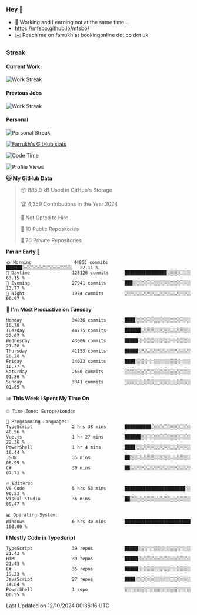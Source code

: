 ### Hey 👋

- 🏃 Working and Learning not at the same time...
- https://mfsbo.github.io/mfsbo/
- ✉️ Reach me on farrukh at bookingonline dot co dot uk

### Streak
#### Current Work
![Work Streak](https://streak-stats.demolab.com/?user=mfsbo)
#### Previous Jobs
![Work Streak](https://streak-stats.demolab.com/?user=farrukhcw)
#### Personal
![Personal Streak](https://streak-stats.demolab.com/?user=farrukhsubhani)

[![Farrukh's GitHub stats](https://github-readme-stats.vercel.app/api?username=mfsbo&hide=stars&count_private=true)](https://github.com/mfsbo/)

<!--START_SECTION:waka-->
![Code Time](http://img.shields.io/badge/Code%20Time-758%20hrs%2029%20mins-blue)

![Profile Views](http://img.shields.io/badge/Profile%20Views-0-blue)

**🐱 My GitHub Data** 

> 📦 885.9 kB Used in GitHub's Storage 
 > 
> 🏆 4,359 Contributions in the Year 2024
 > 
> 🚫 Not Opted to Hire
 > 
> 📜 10 Public Repositories 
 > 
> 🔑 76 Private Repositories 
 > 
**I'm an Early 🐤** 

```text
🌞 Morning                44853 commits       ██████░░░░░░░░░░░░░░░░░░░   22.11 % 
🌆 Daytime                128126 commits      ████████████████░░░░░░░░░   63.15 % 
🌃 Evening                27941 commits       ███░░░░░░░░░░░░░░░░░░░░░░   13.77 % 
🌙 Night                  1974 commits        ░░░░░░░░░░░░░░░░░░░░░░░░░   00.97 % 
```
📅 **I'm Most Productive on Tuesday** 

```text
Monday                   34036 commits       ████░░░░░░░░░░░░░░░░░░░░░   16.78 % 
Tuesday                  44775 commits       ██████░░░░░░░░░░░░░░░░░░░   22.07 % 
Wednesday                43006 commits       █████░░░░░░░░░░░░░░░░░░░░   21.20 % 
Thursday                 41153 commits       █████░░░░░░░░░░░░░░░░░░░░   20.28 % 
Friday                   34023 commits       ████░░░░░░░░░░░░░░░░░░░░░   16.77 % 
Saturday                 2560 commits        ░░░░░░░░░░░░░░░░░░░░░░░░░   01.26 % 
Sunday                   3341 commits        ░░░░░░░░░░░░░░░░░░░░░░░░░   01.65 % 
```


📊 **This Week I Spent My Time On** 

```text
🕑︎ Time Zone: Europe/London

💬 Programming Languages: 
TypeScript               2 hrs 38 mins       ██████████░░░░░░░░░░░░░░░   40.56 % 
Vue.js                   1 hr 27 mins        ██████░░░░░░░░░░░░░░░░░░░   22.36 % 
PowerShell               1 hr 4 mins         ████░░░░░░░░░░░░░░░░░░░░░   16.44 % 
JSON                     35 mins             ██░░░░░░░░░░░░░░░░░░░░░░░   08.99 % 
C#                       30 mins             ██░░░░░░░░░░░░░░░░░░░░░░░   07.71 % 

🔥 Editors: 
VS Code                  5 hrs 53 mins       ███████████████████████░░   90.53 % 
Visual Studio            36 mins             ██░░░░░░░░░░░░░░░░░░░░░░░   09.47 % 

💻 Operating System: 
Windows                  6 hrs 30 mins       █████████████████████████   100.00 % 
```

**I Mostly Code in TypeScript** 

```text
TypeScript               39 repos            █████░░░░░░░░░░░░░░░░░░░░   21.43 % 
HTML                     39 repos            █████░░░░░░░░░░░░░░░░░░░░   21.43 % 
C#                       35 repos            █████░░░░░░░░░░░░░░░░░░░░   19.23 % 
JavaScript               27 repos            ████░░░░░░░░░░░░░░░░░░░░░   14.84 % 
PowerShell               1 repo              ░░░░░░░░░░░░░░░░░░░░░░░░░   00.55 % 
```




 Last Updated on 12/10/2024 00:36:16 UTC
<!--END_SECTION:waka-->
<!--
**mfsbo/mfsbo** is a ✨ _special_ ✨ repository because its `README.md` (this file) appears on your GitHub profile.

Here are some ideas to get you started:

- 🔭 I’m currently working on ...
- 🌱 I’m currently learning ...
- 👯 I’m looking to collaborate on ...
- 🤔 I’m looking for help with ...
- 💬 Ask me about ...
- 📫 How to reach me: ...
- 😄 Pronouns: ...
- ⚡ Fun fact: ...
-->
